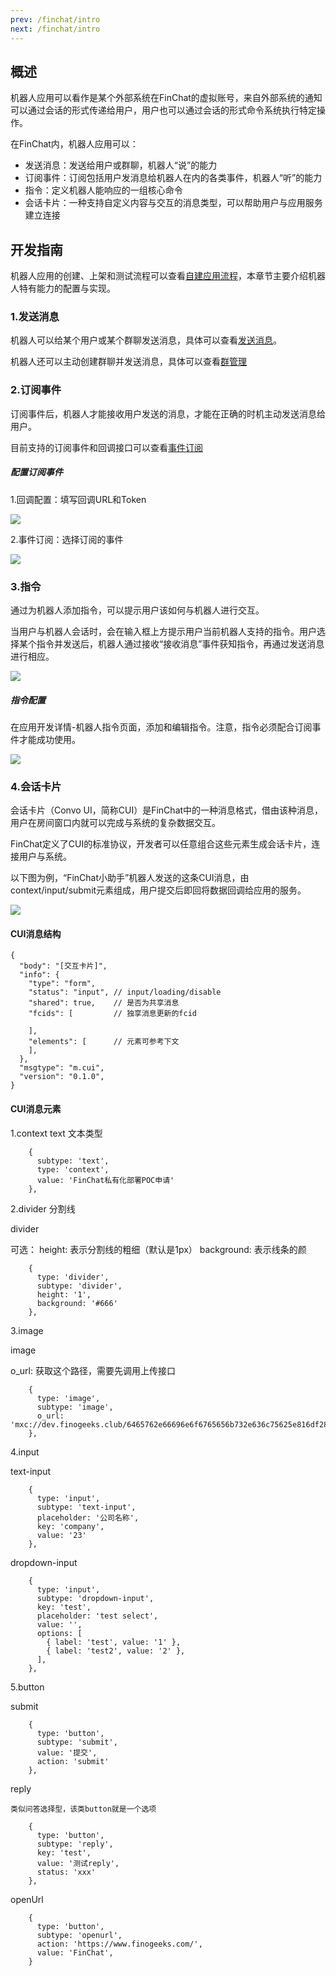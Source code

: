 ```yaml
---
prev: /finchat/intro
next: /finchat/intro
---
```


## 概述

机器人应用可以看作是某个外部系统在FinChat的虚拟账号，来自外部系统的通知可以通过会话的形式传递给用户，用户也可以通过会话的形式命令系统执行特定操作。

在FinChat内，机器人应用可以：
* 发送消息：发送给用户或群聊，机器人“说”的能力
* 订阅事件：订阅包括用户发消息给机器人在内的各类事件，机器人“听”的能力
* 指令：定义机器人能响应的一组核心命令
* 会话卡片：一种支持自定义内容与交互的消息类型，可以帮助用户与应用服务建立连接

## 开发指南
机器人应用的创建、上架和测试流程可以查看[自建应用流程](https://docs.finogeeks.club/docs/finchat/#/finstore?id=%E8%87%AA%E5%BB%BA%E5%BA%94%E7%94%A8%E6%B5%81%E7%A8%8B)，本章节主要介绍机器人特有能力的配置与实现。

### 1.发送消息

机器人可以给某个用户或某个群聊发送消息，具体可以查看[发送消息](https://docs.finogeeks.club/docs/finchat/#/api_server?id=%E5%8F%91%E9%80%81%E6%B6%88%E6%81%AF)。

机器人还可以主动创建群聊并发送消息，具体可以查看[群管理](http://)

### 2.订阅事件

订阅事件后，机器人才能接收用户发送的消息，才能在正确的时机主动发送消息给用户。

目前支持的订阅事件和回调接口可以查看[事件订阅](https://docs.finogeeks.club/docs/finchat/#/api_server?id=%E4%BA%8B%E4%BB%B6%E8%AE%A2%E9%98%85)

##### 配置订阅事件

1.回调配置：填写回调URL和Token

![](./material/bot/callback_config.png)

2.事件订阅：选择订阅的事件

![](./material/bot/event_subscribe.png)

### 3.指令

通过为机器人添加指令，可以提示用户该如何与机器人进行交互。

当用户与机器人会话时，会在输入框上方提示用户当前机器人支持的指令。用户选择某个指令并发送后，机器人通过接收“接收消息”事件获知指令，再通过发送消息进行相应。

![](./material/bot/directive_mutual.png)

##### 指令配置

在应用开发详情-机器人指令页面，添加和编辑指令。注意，指令必须配合订阅事件才能成功使用。

![](./material/bot/directive_config.png)


### 4.会话卡片

会话卡片（Convo UI，简称CUI）是FinChat中的一种消息格式，借由该种消息，用户在房间窗口内就可以完成与系统的复杂数据交互。

FinChat定义了CUI的标准协议，开发者可以任意组合这些元素生成会话卡片，连接用户与系统。

以下图为例，“FinChat小助手”机器人发送的这条CUI消息，由context/input/submit元素组成，用户提交后即回将数据回调给应用的服务。

![](./material/bot/cui_finchatHelper.png)

#### CUI消息结构

```
{
  "body": "[交互卡片]",
  "info": {
    "type": "form",
    "status": "input", // input/loading/disable
    "shared": true,    // 是否为共享消息
    "fcids": [         // 独享消息更新的fcid

    ],
    "elements": [      // 元素可参考下文
    ],
  },
  "msgtype": "m.cui",
  "version": "0.1.0",
}
```

#### CUI消息元素

1.context
text 文本类型

```
    {
      subtype: 'text',
      type: 'context',
      value: 'FinChat私有化部署POC申请'
    },
```

2.divider 分割线

divider  

可选：
height: 表示分割线的粗细（默认是1px）
background: 表示线条的颜

```
    {
      type: 'divider',
      subtype: 'divider',
      height: '1',
      background: '#666'
    },
```

3.image

image

o_url: 获取这个路径，需要先调用上传接口

```
    {
      type: 'image',
      subtype: 'image',
      o_url: 'mxc://dev.finogeeks.club/6465762e66696e6f6765656b732e636c75625e816df2881cef00012a43ed'
    },
```

4.input

text-input

```
    {
      type: 'input',
      subtype: 'text-input', 
      placeholder: '公司名称',
      key: 'company',
      value: '23'
    },
```

dropdown-input

```
    {
      type: 'input',
      subtype: 'dropdown-input',
      key: 'test',
      placeholder: 'test select',
      value: '',
      options: [
        { label: 'test', value: '1' },
        { label: 'test2', value: '2' },
      ],
    },
```

5.button

submit

```
    {
      type: 'button',
      subtype: 'submit',
      value: '提交',
      action: 'submit'
    },
```

reply

    类似问答选择型，该类button就是一个选项
```
    {
      type: 'button',
      subtype: 'reply',
      key: 'test',
      value: '测试reply',
      status: 'xxx'
    },
```

openUrl 

```
    {
      type: 'button',
      subtype: 'openurl',
      action: 'https://www.finogeeks.com/',
      value: 'FinChat',
    }
```
